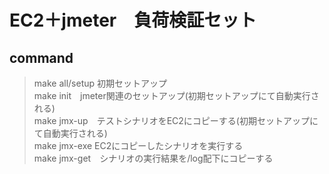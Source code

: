 # EC2＋jmeter　負荷検証セット

## command
> make all/setup 初期セットアップ  
> make init　jmeter関連のセットアップ(初期セットアップにて自動実行される)  
> make jmx-up　テストシナリオをEC2にコピーする(初期セットアップにて自動実行される)  
> make jmx-exe EC2にコピーしたシナリオを実行する  
> make jmx-get　シナリオの実行結果を/log配下にコピーする  
